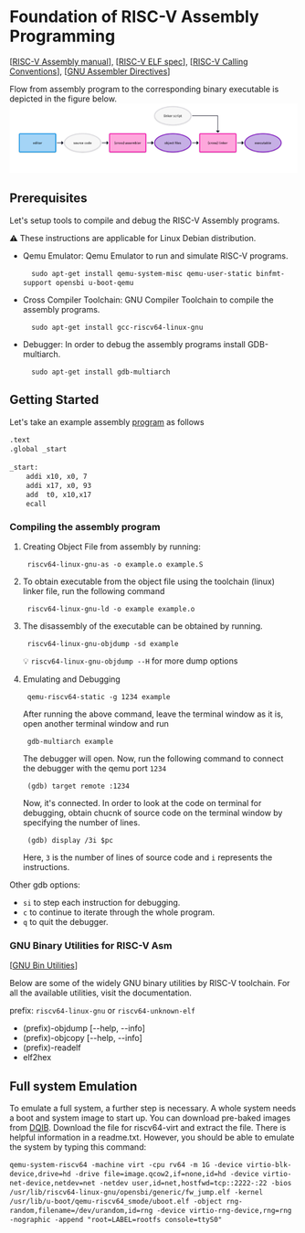 # Foundation of RISC-V Assembly Programming

[[RISC-V Assembly manual](https://github.com/riscv-non-isa/riscv-asm-manual/blob/master/riscv-asm.md)], [[RISC-V ELF spec](https://github.com/riscv-non-isa/riscv-elf-psabi-doc/blob/master/riscv-elf.adoc)], [[RISC-V Calling Conventions](https://github.com/riscv-non-isa/riscv-elf-psabi-doc/blob/master/riscv-cc.adoc)], [[GNU Assembler Directives](https://sourceware.org/binutils/docs/as/Pseudo-Ops.html)]

Flow from assembly program to the corresponding binary executable is depicted in the figure below.
![Assembler Translation process](docs/assembler.png "Assembling process")

## Prerequisites

Let's setup tools to compile and debug the RISC-V Assembly programs.

:warning: These instructions are applicable for Linux Debian distribution.
- Qemu Emulator: Qemu Emulator to run and simulate RISC-V programs.

        sudo apt-get install qemu-system-misc qemu-user-static binfmt-support opensbi u-boot-qemu 
- Cross Compiler Toolchain: GNU Compiler Toolchain to compile the assembly programs.

        sudo apt-get install gcc-riscv64-linux-gnu

- Debugger: In order to debug the assembly programs install GDB-multiarch.

        sudo apt-get install gdb-multiarch



## Getting Started

Let's take an example assembly [program](example/src/example.s) as follows

    .text
    .global _start

    _start:
        addi x10, x0, 7
        addi x17, x0, 93
        add  t0, x10,x17
        ecall

### Compiling the assembly program

1. Creating Object File from assembly by running:
    
        riscv64-linux-gnu-as -o example.o example.S

2. To obtain executable from the object file using the toolchain (linux) linker file, run the following command

        riscv64-linux-gnu-ld -o example example.o

3. The disassembly of the executable can be obtained by running.

        riscv64-linux-gnu-objdump -sd example

    :bulb: `riscv64-linux-gnu-objdump --H` for more dump options 

4. Emulating and Debugging

        qemu-riscv64-static -g 1234 example

    After running the above command, leave the terminal window as it is, open another terminal window and run

        gdb-multiarch example

    The debugger will open. Now, run the following command to connect the debugger with the qemu port `1234`

        (gdb) target remote :1234

    Now, it's connected. In order to look at the code on terminal for debugging, obtain chucnk of source code on the terminal window by specifying the number of lines.

        (gdb) display /3i $pc

    Here, `3` is the number of lines of source code and `i` represents the instructions.

Other gdb options:
- `si` to step each instruction for debugging.
- `c` to continue to iterate through the whole program.
- `q` to quit the debugger.

### GNU Binary Utilities for RISC-V Asm
[[GNU Bin Utilities](https://sourceware.org/binutils/docs-2.29/binutils/index.html)]

Below are some of the widely GNU binary utilities by RISC-V toolchain. For all the available utilities, visit the documentation.

prefix: `riscv64-linux-gnu` or `riscv64-unknown-elf` 
- (prefix)-objdump [--help, --info]
- (prefix)-objcopy [--help, --info]
- (prefix)-readelf
- elf2hex

## Full system Emulation

To emulate a full system, a further step is necessary. A whole system needs a boot and system image to start up. You can download pre-baked images from [DQIB](https://people.debian.org/~gio/dqib/). Download the file for riscv64-virt and extract the file. There is helpful information in a readme.txt. However, you should be able to emulate the system by typing this command:

    qemu-system-riscv64 -machine virt -cpu rv64 -m 1G -device virtio-blk-device,drive=hd -drive file=image.qcow2,if=none,id=hd -device virtio-net-device,netdev=net -netdev user,id=net,hostfwd=tcp::2222-:22 -bios /usr/lib/riscv64-linux-gnu/opensbi/generic/fw_jump.elf -kernel /usr/lib/u-boot/qemu-riscv64_smode/uboot.elf -object rng-random,filename=/dev/urandom,id=rng -device virtio-rng-device,rng=rng -nographic -append "root=LABEL=rootfs console=ttyS0"


